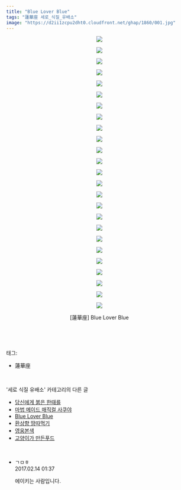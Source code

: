```yaml
---
title: "Blue Lover Blue"
tags: "蓮華座 세로_식질_유배소"
image: "https://d2ii1zcpu2dht0.cloudfront.net/ghap/1860/001.jpg"
---
```

<div class="article">
<p style="text-align: center; clear: none; float: none;"><img src="{{ site.imgserver9 }}/ghap/1860/001.jpg"/></p>
<p style="text-align: center; clear: none; float: none;"><img src="{{ site.imgserver9 }}/ghap/1860/002.jpg"/></p>
<p style="text-align: center; clear: none; float: none;"><img src="{{ site.imgserver9 }}/ghap/1860/003.jpg"/></p>
<p style="text-align: center; clear: none; float: none;"><img src="{{ site.imgserver9 }}/ghap/1860/004.jpg"/></p>
<p style="text-align: center; clear: none; float: none;"><img src="{{ site.imgserver9 }}/ghap/1860/005.jpg"/></p>
<p style="text-align: center; clear: none; float: none;"><img src="{{ site.imgserver9 }}/ghap/1860/006.jpg"/></p>
<p style="text-align: center; clear: none; float: none;"><img src="{{ site.imgserver9 }}/ghap/1860/007.jpg"/></p>
<p style="text-align: center; clear: none; float: none;"><img src="{{ site.imgserver9 }}/ghap/1860/008.jpg"/></p>
<p style="text-align: center; clear: none; float: none;"><img src="{{ site.imgserver9 }}/ghap/1860/009.jpg"/></p>
<p style="text-align: center; clear: none; float: none;"><img src="{{ site.imgserver9 }}/ghap/1860/010.jpg"/></p>
<p style="text-align: center; clear: none; float: none;"><img src="{{ site.imgserver9 }}/ghap/1860/011.jpg"/></p>
<p style="text-align: center; clear: none; float: none;"><img src="{{ site.imgserver9 }}/ghap/1860/012.jpg"/></p>
<p style="text-align: center; clear: none; float: none;"><img src="{{ site.imgserver9 }}/ghap/1860/013.jpg"/></p>
<p style="text-align: center; clear: none; float: none;"><img src="{{ site.imgserver9 }}/ghap/1860/014.jpg"/></p>
<p style="text-align: center; clear: none; float: none;"><img src="{{ site.imgserver9 }}/ghap/1860/015.jpg"/></p>
<p style="text-align: center; clear: none; float: none;"><img src="{{ site.imgserver9 }}/ghap/1860/016.jpg"/></p>
<p style="text-align: center; clear: none; float: none;"><img src="{{ site.imgserver9 }}/ghap/1860/017.jpg"/></p>
<p style="text-align: center; clear: none; float: none;"><img src="{{ site.imgserver9 }}/ghap/1860/018.jpg"/></p>
<p style="text-align: center; clear: none; float: none;"><img src="{{ site.imgserver9 }}/ghap/1860/019.jpg"/></p>
<p style="text-align: center; clear: none; float: none;"><img src="{{ site.imgserver9 }}/ghap/1860/020.jpg"/></p>
<p style="text-align: center; clear: none; float: none;"><img src="{{ site.imgserver9 }}/ghap/1860/021.jpg"/></p>
<p style="text-align: center; clear: none; float: none;"><img src="{{ site.imgserver9 }}/ghap/1860/022.jpg"/></p>
<p style="text-align: center; clear: none; float: none;"><img src="{{ site.imgserver9 }}/ghap/1860/023.jpg"/></p>
<p style="text-align: center; clear: none; float: none;"><img src="{{ site.imgserver9 }}/ghap/1860/024.jpg"/></p>
<p style="text-align: center; clear: none; float: none;"><img src="{{ site.imgserver9 }}/ghap/1860/025.jpg"/></p>
<p style="text-align: center; clear: none; float: none;">[蓮華座] Blue Lover Blue</p>
<p><br/></p>
</div><br/>
<div class="tagTrail">
<p>태그: </p>
<ul>
<li>蓮華座</li>
</ul>
</div><br/>
<div class="another">
<p>'세로 식질 유배소' 카테고리의 다른 글</p>
<ul>
<li><a href="/ghap_1996">당신에게 붉은 한때를</a></li>
<li><a href="/ghap_1920">마법 메이드 매직컬 사쿠야</a></li>
<li><a href="/ghap_1860">Blue Lover Blue</a></li>
<li><a href="/ghap_1850">환상향 땅따먹기</a></li>
<li><a href="/ghap_1794">영웅본색</a></li>
<li><a href="/ghap_1792">고양이가 만든푸드</a></li>
</ul>
</div><br/>
<div class="cb_module cb_fluid">
<div class="cb_wrt cb_profile">
<div class="comment">
<ul>
<li class="cb_thumb_off" id="comment14914715">
<div class="cb_comment_area">
<div class="cb_info_area">
<div class="cb_section">
<span class="cb_nick_name">ㄱㅁㅎ</span>
</div>
<div class="cb_section">
<span class="cb_date">2017.02.14 01:37 </span>
</div>
</div>
<div class="cb_dsc_comment">
<p class="cb_dsc">
											에이키는 사람입니다.
										</p>
</div>
</div></li>
</ul>
</div>
</div><!-- commentList close -->
</div><br/>
